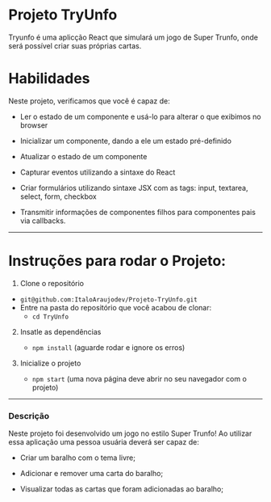 # Projeto TryUnfo

Tryunfo é uma aplicção React que simulará um jogo de Super Trunfo, onde será possível criar suas próprias cartas.

# Habilidades
Neste projeto, verificamos que você é capaz de:

* Ler o estado de um componente e usá-lo para alterar o que exibimos no browser

* Inicializar um componente, dando a ele um estado pré-definido

* Atualizar o estado de um componente

* Capturar eventos utilizando a sintaxe do React

* Criar formulários utilizando sintaxe JSX com as tags: input, textarea, select, form, checkbox

* Transmitir informações de componentes filhos para componentes pais via callbacks.

---

# Instruções para rodar o Projeto:

1. Clone o repositório
  * `git@github.com:ItaloAraujodev/Projeto-TryUnfo.git`
  * Entre na pasta do repositório que você acabou de clonar:
    * `cd TryUnfo`

2. Insatle as dependências
    * `npm install` (aguarde rodar e ignore os erros)

3. Inicialize o projeto
    * `npm start` (uma nova página deve abrir no seu navegador com o projeto)

---

### Descrição

Neste projeto foi desenvolvido um jogo no estilo Super Trunfo! Ao utilizar essa aplicação uma pessoa usuária deverá ser capaz de:

* Criar um baralho com o tema livre;

* Adicionar e remover uma carta do baralho;

* Visualizar todas as cartas que foram adicionadas ao baralho;

